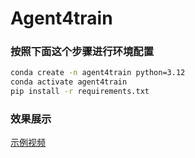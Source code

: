 # Agent4train
### 按照下面这个步骤进行环境配置
```bash
conda create -n agent4train python=3.12
conda activate agent4train
pip install -r requirements.txt
```
### 效果展示
[示例视频](https://private-user-images.githubusercontent.com/126378476/355034137-259fa640-d66d-4010-8e47-0494097bd6b6.mp4?jwt=eyJhbGciOiJIUzI1NiIsInR5cCI6IkpXVCJ9.eyJpc3MiOiJnaXRodWIuY29tIiwiYXVkIjoicmF3LmdpdGh1YnVzZXJjb250ZW50LmNvbSIsImtleSI6ImtleTUiLCJleHAiOjE3MjI4NDc0ODksIm5iZiI6MTcyMjg0NzE4OSwicGF0aCI6Ii8xMjYzNzg0NzYvMzU1MDM0MTM3LTI1OWZhNjQwLWQ2NmQtNDAxMC04ZTQ3LTA0OTQwOTdiZDZiNi5tcDQ_WC1BbXotQWxnb3JpdGhtPUFXUzQtSE1BQy1TSEEyNTYmWC1BbXotQ3JlZGVudGlhbD1BS0lBVkNPRFlMU0E1M1BRSzRaQSUyRjIwMjQwODA1JTJGdXMtZWFzdC0xJTJGczMlMkZhd3M0X3JlcXVlc3QmWC1BbXotRGF0ZT0yMDI0MDgwNVQwODM5NDlaJlgtQW16LUV4cGlyZXM9MzAwJlgtQW16LVNpZ25hdHVyZT0zZDE3MzRmMzgxNWY1MDE1MjM1NDQ0NDFiYzIwNGVjY2RiZWExNjE4MjllODdmNTRkMTdlYjVjZjU1ZTk2ZTQ3JlgtQW16LVNpZ25lZEhlYWRlcnM9aG9zdCZhY3Rvcl9pZD0wJmtleV9pZD0wJnJlcG9faWQ9MCJ9.iRwAbhrXXerOv99ryDtSizFWT4UFy55p7ml0eT7tCzE)